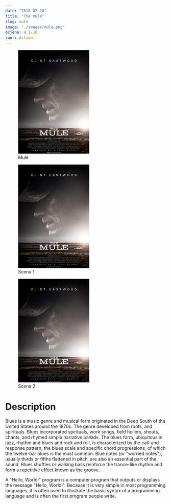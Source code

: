 ```yaml
---
date: "2018-02-20"
title: "The mule"
slug: mule
image: "./images/mule.png"
ocjena: 8.1/10
zanr: Action
---
```


<!-- markdownlint-disable MD033 -->

<div class="slike-post">
    <div>
        <figure class="figure1">
            <img class="slika-1-post" src="./images/mule.png" alt="Title"/>
            <figcaption class="figure__caption">Mule</figcaption>
        </figure>
    </div>
    <div>
        <figure class="figure2">
            <img class="slika-2-post" src="./images/mule.png" alt="Title"/>
            <figcaption class="figure__caption">Scena 1</figcaption>
        </figure>
        </div>
        <div>
        <figure class="figure3">
            <img class="slika-3-post" src="./images/mule.png" alt="Title"/>
            <figcaption class="figure__caption">Scena 2</figcaption>
        </figure>
    </div>
</div>

<div class="testna-klasa">
    <h1 class="Naslov-opisa">Description</h1>
    <p class="testni-tekst"> Blues is a music genre and musical form originated in the Deep South of the United States around the 1870s. The genre developed from roots, and spirituals. Blues incorporated spirituals, work songs, field hollers, shouts, chants, and rhymed simple narrative ballads. The blues form, ubiquitous in jazz, rhythm and blues and rock and roll, is characterized by the call-and-response pattern, the blues scale and specific chord progressions, of which the twelve-bar blues is the most common. Blue notes (or "worried notes"), usually thirds or fifths flattened in pitch, are also an essential part of the sound. Blues shuffles or walking bass reinforce the trance-like rhythm and form a repetitive effect known as the groove.</p>
</div>

A "Hello, World!" program is a computer program that outputs or displays the message "Hello, World!". Because it is very simple in most programming languages, it is often used to illustrate the basic syntax of a programming language and is often the first program people write.
